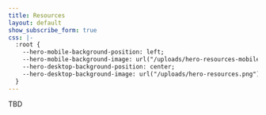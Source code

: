 ```yaml
---
title: Resources
layout: default
show_subscribe_form: true
css: |-
  :root {
    --hero-mobile-background-position: left;
    --hero-mobile-background-image: url("/uploads/hero-resources-mobile.png");
    --hero-desktop-background-position: center;
    --hero-desktop-background-image: url("/uploads/hero-resources.png");
  }
---
```


<section class="hero">
TBD
</section>